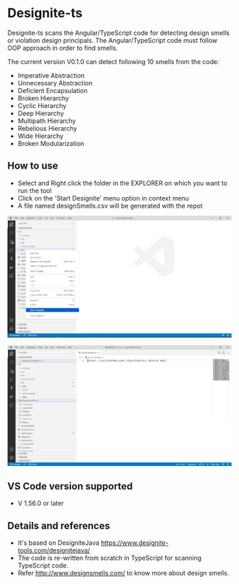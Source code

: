 # Designite-ts

Designite-ts scans the Angular/TypeScript code for detecting design smells or violation design principals. The Angular/TypeScript code must follow OOP approach in order to find smells.

The current version V0.1.0 can detect following 10 smells from the code:
- Imperative Abstraction
- Unnecessary Abstraction
- Deficient Encapsulation
- Broken Hierarchy
- Cyclic Hierarchy
- Deep Hierarchy
- Multipath Hierarchy
- Rebelious Hierarchy
- Wide Hierarchy
- Broken Modularization

## How to use

- Select and Right click the folder in the EXPLORER on which you want to run the tool
- Click on the 'Start Designite' menu option in context menu
- A file named designSmells.csv will be generated with the repot

![Open context menu](./assets/screen_1.png)

![Select Start Designite](./assets/screen_2.png)

## VS Code version supported
- V 1.56.0 or later

## Details and references
- It's based on DesigniteJava https://www.designite-tools.com/designitejava/
- The code is re-written from scratch in TypeScript for scanning TypeScript code.
- Refer http://www.designsmells.com/ to know more about design smells.